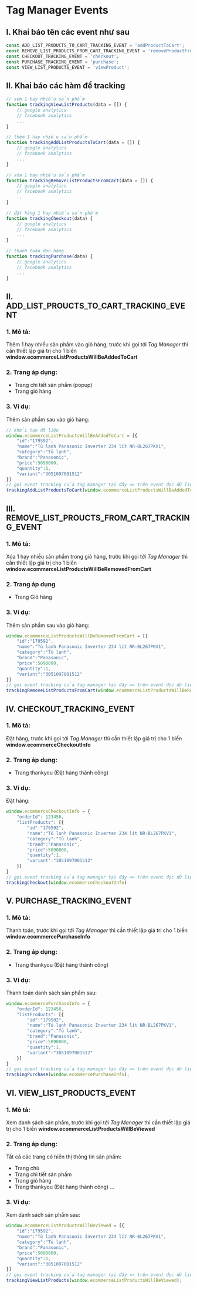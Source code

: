 # Tag Manager Events
## I. Khai báo tên các event như sau
```javascript
const ADD_LIST_PRODUCTS_TO_CART_TRACKING_EVENT = 'addProductToCart';
const REMOVE_LIST_PRODUCTS_FROM_CART_TRACKING_EVENT = 'removeProductFromCart';
const CHECKOUT_TRACKING_EVENT = 'checkout';
const PURCHASE_TRACKING_EVENT = 'purchase';
const VIEW_LIST_PRODUCTS_EVENT = 'viewProduct';
```
## II. Khai báo các hàm để tracking
```javascript
// xem 1 hay nhiều sản phẩm
function trackingViewListProducts(data = []) {
    // google analytics
    // facebook analytics
    ...
}

// thêm 1 hay nhiều sản phẩm
function trackingAddListProductsToCart(data = []) {
    // google analytics
    // facebook analytics
    ...
}

// xóa 1 hay nhiều sản phẩm
function trackingRemoveListProductsFromCart(data = []) {
    // google analytics
    // facebook analytics
    ..
}

// đặt hàng 1 hay nhiều sản phẩm
function trackingCheckout(data) {
    // google analytics
    // facebook analytics
    ...
}

// thanh toán đơn hàng
function trackingPurchase(data) {
    // google analytics
    // facebook analytics
    ...
}
```
## II. ADD_LIST_PROUCTS_TO_CART_TRACKING_EVENT
### 1. Mô tả:
Thêm 1 hay nhiều sản phẩm vào giỏ hàng, trước khi gọi tới *Tag Manager* thì cần thiết lập giá trị cho 1 biến **window.ecommerceListProductsWillBeAddedToCart**
### 2. Trang áp dụng:
- Trang chi tiết sản phẩm (popup)
- Trang giỏ hàng
### 3. Ví dụ:
Thêm sản phẩm sau vào giỏ hàng:
```javascript
// khởi tạo dữ liệu
window.ecommerceListProductsWillBeAddedToCart = [{
    "id":"179592",
    "name":"Tủ lạnh Panasonic Inverter 234 lít NR-BL267PKV1",
    "category":"Tủ lạnh",
    "brand":"Panasonic",
    "price":5090000,
    "quantity":1,
    "variant":"3051097001512"
}]
// gọi event tracking của tag manager tại đây => trên event đọc dữ liệu từ biến window.ecommerceListProductsWillBeAddedToCart và tiến hành tracking
trackingAddListProductsToCart(window.ecommerceListProductsWillBeAddedToCart);
```
## III. REMOVE_LIST_PROUCTS_FROM_CART_TRACKING_EVENT
### 1. Mô tả:
Xóa 1 hay nhiều sản phẩm trong giỏ hàng, trước khi gọi tới *Tag Manager* thì cần thiết lập giá trị cho 1 biến **window.ecommerceListProductsWillBeRemovedFromCart**
### 2. Trang áp dụng
- Trang Giỏ hàng
### 3. Ví dụ:
Thêm sản phẩm sau vào giỏ hàng:
```javascript
window.ecommerceListProductsWillBeRemovedFromCart = [{
    "id":"179592",
    "name":"Tủ lạnh Panasonic Inverter 234 lít NR-BL267PKV1",
    "category":"Tủ lạnh",
    "brand":"Panasonic",
    "price":5090000,
    "quantity":1,
    "variant":"3051097001512"
}]
// gọi event tracking của tag manager tại đây => trên event đọc dữ liệu từ biến window.ecommerceListProductsWillBeRemovedFromCart và tiến hành tracking
trackingRemoveListProductsFromCart(window.ecommerceListProductsWillBeRemovedFromCart);
```
## IV. CHECKOUT_TRACKING_EVENT
### 1. Mô tả:
Đặt hàng, trước khi gọi tới *Tag Manager* thì cần thiết lập giá trị cho 1 biến **window.ecommerceCheckoutInfo**
### 2. Trang áp dụng:
- Trang thankyou (Đặt hàng thành công)
### 3. Ví dụ:
Đặt hàng:
```javascript
window.ecommerceCheckoutInfo = {
    "orderId": 123456,
    "listProducts": [{
        "id":"179592",
        "name":"Tủ lạnh Panasonic Inverter 234 lít NR-BL267PKV1",
        "category":"Tủ lạnh",
        "brand":"Panasonic",
        "price":5090000,
        "quantity":1,
        "variant":"3051097001512"
    }]
}
// gọi event tracking của tag manager tại đây => trên event đọc dữ liệu từ biến window.ecommerceCheckoutInfo và tiến hành tracking
trackingCheckout(window.ecommerceCheckoutInfo)
```
## V. PURCHASE_TRACKING_EVENT
### 1. Mô tả:
Thanh toán, trước khi gọi tới *Tag Manager* thì cần thiết lập giá trị cho 1 biến **window.ecommercePurchaseInfo**
### 2. Trang áp dụng:
- Trang thankyou (Đặt hàng thành công)
### 3. Ví dụ:
Thanh toán danh sách sản phẩm sau:
```javascript
window.ecommercePurchaseInfo = {
    "orderId": 123456,
    "listProducts": [{
        "id":"179592",
        "name":"Tủ lạnh Panasonic Inverter 234 lít NR-BL267PKV1",
        "category":"Tủ lạnh",
        "brand":"Panasonic",
        "price":5090000,
        "quantity":1,
        "variant":"3051097001512"
    }]
}
// gọi event tracking của tag manager tại đây => trên event đọc dữ liệu từ biến window.ecommercePurchaseInfo và tiến hành tracking
trackingPurchase(window.ecommercePurchaseInfo);
```
## VI. VIEW_LIST_PRODUCTS_EVENT
### 1. Mô tả:
Xem danh sách sản phẩm, trước khi gọi tới *Tag Manager* thì cần thiết lập giá trị cho 1 biến **window.ecommerceListProductsWillBeViewed**
### 2. Trang áp dụng:
Tất cả các trang có hiển thị thông tin sản phẩm:
- Trang chủ
- Trang chi tiết sản phẩm
- Trang giỏ hàng
- Trang thankyou (Đặt hàng thành công)
...
### 3. Ví dụ:
Xem danh sách sản phẩm sau:
```javascript
window.ecommerceListProductsWillBeViewed = [{
    "id":"179592",
    "name":"Tủ lạnh Panasonic Inverter 234 lít NR-BL267PKV1",
    "category":"Tủ lạnh",
    "brand":"Panasonic",
    "price":5090000,
    "quantity":1,
    "variant":"3051097001512"
}]
// gọi event tracking của tag manager tại đây => trên event đọc dữ liệu từ biến window.ecommerceListProductsWillBeViewed và tiến hành tracking
trackingViewListProducts(window.ecommerceListProductsWillBeViewed);
```
